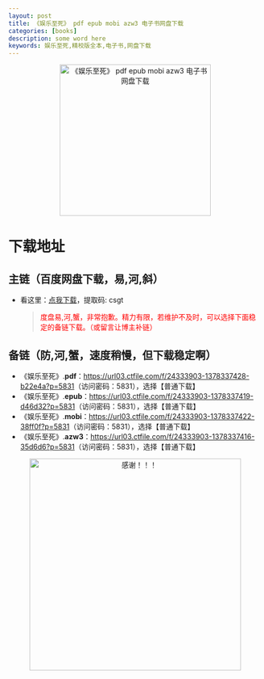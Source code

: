 ```yaml
---
layout: post
title: 《娱乐至死》 pdf epub mobi azw3 电子书网盘下载
categories: [books]
description: some word here
keywords: 娱乐至死,精校版全本,电子书,网盘下载
---
```


<div align="center"><img src="https://qweree.cn/wp-content/uploads/2024/10/yu-le-zhi-si-tuya.jpg" alt="《娱乐至死》 pdf epub mobi azw3 电子书网盘下载" width="300px" height="auto"></div>

# 下载地址

## 主链（百度网盘下载，易,河,斜）

- 看这里：[点我下载](https://pan.baidu.com/s/1iMXUbSbtZQZjDcqDmnWUyw?pwd=csgt)，提取码: csgt

  > <p style="color:red" >度盘易,河,蟹，非常抱歉。精力有限，若维护不及时，可以选择下面稳定的备链下载。（或留言让博主补链）</p>

## 备链（防,河,蟹，速度稍慢，但下载稳定啊）

- 《娱乐至死》.**pdf**：<https://url03.ctfile.com/f/24333903-1378337428-b22e4a?p=5831>（访问密码：5831），选择【普通下载】
- 《娱乐至死》.**epub**：<https://url03.ctfile.com/f/24333903-1378337419-d46d32?p=5831>（访问密码：5831），选择【普通下载】
- 《娱乐至死》.**mobi**：<https://url03.ctfile.com/f/24333903-1378337422-38ff0f?p=5831>（访问密码：5831），选择【普通下载】
- 《娱乐至死》.**azw3**：<https://url03.ctfile.com/f/24333903-1378337416-35d6d6?p=5831>（访问密码：5831），选择【普通下载】

<div align="center"><img src="https://pic.imgdb.cn/item/661246bf68eb935713c7f81c.gif" alt="感谢！！！" width="420px" height="auto"/></div>
